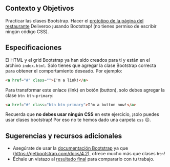 ## Contexto y Objetivos

Practicar las clases Bootstrap. Hacer el [prototipo de la página del restaurante](http://lewagon.github.io/bootstrap-challenges/02-Bootstrap-prototyping) Deliveroo ¡usando Bootstrap! (no tienes permiso de escribir ningún código CSS).

## Especificaciones

El HTML y el grid Bootstrap ya han sido creados para ti y están en el archivo `index.html`. Solo tienes que agregar la clase Bootstrap correcta para obtener el comportamiento deseado. Por ejemplo:

```html
<a href="#" class="">I'm a link!</a>
```

Para transformar este enlace (link) en botón (button), solo debes agregar la clase `btn btn-primary`:

```html
<a href="#" class="btn btn-primary">I'm a button now!</a>
```

Recuerda que **no debes usar ningún CSS** en este ejercicio, ¡solo puedes usar clases bootstrap! Por eso no te hemos dado una carpeta `css` 😉.

## Sugerencias y recursos adicionales

- Asegúrate de usar la [documentación Bootstrap](https://getbootstrap.com/docs/4.6) ya que (https://getbootstrap.com/docs/4.2), ofrece mucho más que clases `btn`!
- Échale un vistazo al [resultado final](http://lewagon.github.io/bootstrap-challenges/02-Bootstrap-prototyping) para compararlo con tu trabajo.
